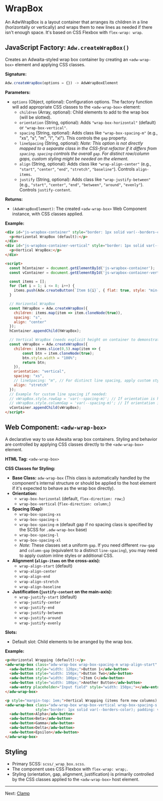 # WrapBox

An AdwWrapBox is a layout container that arranges its children in a line (horizontally or vertically) and wraps them to new lines as needed if there isn't enough space. It's based on CSS Flexbox with `flex-wrap: wrap`.

## JavaScript Factory: `Adw.createWrapBox()`

Creates an Adwaita-styled wrap box container by creating an `<adw-wrap-box>` element and applying CSS classes.

**Signature:**

```javascript
Adw.createWrapBox(options = {}) -> AdwWrapBoxElement
```

**Parameters:**

*   `options` (Object, optional): Configuration options. The factory function will add appropriate CSS classes to the `<adw-wrap-box>` element:
    *   `children` (Array<HTMLElement>, optional): Child elements to add to the wrap box (will be slotted).
    *   `orientation` (String, optional): Adds `"wrap-box-horizontal"` (default) or `"wrap-box-vertical"`.
    *   `spacing` (String, optional): Adds class like `"wrap-box-spacing-m"` (e.g., "xs", "s", "m", "l", "xl"). This controls the `gap` property.
    *   `lineSpacing` (String, optional): *Note: This option is not directly mapped to a separate class in the CSS-first refactor if it differs from `spacing`. `spacing` controls the overall `gap`. For distinct row/column gaps, custom styling might be needed on the element.*
    *   `align` (String, optional): Adds class like `"wrap-align-center"` (e.g., `"start"`, `"center"`, `"end"`, `"stretch"`, `"baseline"`). Controls `align-items`.
    *   `justify` (String, optional): Adds class like `"wrap-justify-between"` (e.g., `"start"`, `"center"`, `"end"`, `"between"`, `"around"`, `"evenly"`). Controls `justify-content`.

**Returns:**

*   `(AdwWrapBoxElement)`: The created `<adw-wrap-box>` Web Component instance, with CSS classes applied.

**Example:**

```html
<div id="js-wrapbox-container" style="border: 1px solid var(--borders-color); padding: var(--spacing-s); max-width: 350px;">
  <p>Horizontal WrapBox (default):</p>
</div>
<div id="js-wrapbox-container-vertical" style="border: 1px solid var(--borders-color); padding: var(--spacing-s); max-width: 200px; height: 150px; margin-top: 10px;">
  <p>Vertical WrapBox:</p>
</div>

<script>
  const hContainer = document.getElementById('js-wrapbox-container');
  const vContainer = document.getElementById('js-wrapbox-container-vertical');

  const items = [];
  for (let i = 1; i <= 8; i++) {
    items.push(Adw.createButton(`Item ${i}`, { flat: true, style: "min-width: 80px;" }));
  }

  // Horizontal WrapBox
  const hWrapBox = Adw.createWrapBox({
    children: items.map(item => item.cloneNode(true)),
    spacing: "s",
    align: "center"
  });
  hContainer.appendChild(hWrapBox);

  // Vertical WrapBox (needs explicit height on container to demonstrate wrapping)
  const vWrapBox = Adw.createWrapBox({
    children: items.slice(0,5).map(item => {
        const btn = item.cloneNode(true);
        btn.style.width = "100%";
        return btn;
    }),
    orientation: "vertical",
    spacing: "xs",
    // lineSpacing: "m", // For distinct line spacing, apply custom style for row-gap or column-gap
    align: "stretch"
  });
  // Example for custom line spacing if needed:
  // vWrapBox.style.rowGap = 'var(--spacing-m)'; // If orientation is horizontal
  // vWrapBox.style.columnGap = 'var(--spacing-m)'; // If orientation is vertical
  vContainer.appendChild(vWrapBox);
</script>
```

## Web Component: `<adw-wrap-box>`

A declarative way to use Adwaita wrap box containers. Styling and behavior are controlled by applying CSS classes directly to the `<adw-wrap-box>` element.

**HTML Tag:** `<adw-wrap-box>`

**CSS Classes for Styling:**

*   **Base Class:** `adw-wrap-box` (This class is automatically handled by the component's internal structure or should be applied to the host element if it's expected to behave as the wrap box directly).
*   **Orientation:**
    *   `wrap-box-horizontal` (default, `flex-direction: row;`)
    *   `wrap-box-vertical` (`flex-direction: column;`)
*   **Spacing (Gap):**
    *   `wrap-box-spacing-xs`
    *   `wrap-box-spacing-s`
    *   `wrap-box-spacing-m` (default gap if no spacing class is specified by the SCSS for `.adw-wrap-box` base)
    *   `wrap-box-spacing-l`
    *   `wrap-box-spacing-xl`
    *   *Note:* These classes set a uniform `gap`. If you need different `row-gap` and `column-gap` (equivalent to a distinct `line-spacing`), you may need to apply custom inline styles or additional CSS.
*   **Alignment (`align-items` on the cross-axis):**
    *   `wrap-align-start` (default)
    *   `wrap-align-center`
    *   `wrap-align-end`
    *   `wrap-align-stretch`
    *   `wrap-align-baseline`
*   **Justification (`justify-content` on the main-axis):**
    *   `wrap-justify-start` (default)
    *   `wrap-justify-center`
    *   `wrap-justify-end`
    *   `wrap-justify-between`
    *   `wrap-justify-around`
    *   `wrap-justify-evenly`

**Slots:**

*   Default slot: Child elements to be arranged by the wrap box.

**Example:**

```html
<p>Horizontal Wrapping (default):</p>
<adw-wrap-box class="adw-wrap-box wrap-box-spacing-m wrap-align-start" style="border: 1px solid var(--borders-color); padding: var(--spacing-s); max-width: 400px;">
  <adw-button style="width: 120px;">Button 1</adw-button>
  <adw-button style="width: 150px;">Button Two</adw-button>
  <adw-button style="width: 100px;">Item C</adw-button>
  <adw-button style="width: 180px;">Another Button</adw-button>
  <adw-entry placeholder="Input field" style="width: 150px;"></adw-entry>
</adw-wrap-box>

<p style="margin-top: 1em;">Vertical Wrapping (items form new columns):</p>
<adw-wrap-box class="adw-wrap-box wrap-box-vertical wrap-box-spacing-s wrap-align-stretch"
              style="border: 1px solid var(--borders-color); padding: var(--spacing-s); height: 120px; width: 300px; column-gap: var(--spacing-l); /* Custom line spacing */">
  <adw-button>Alpha</adw-button>
  <adw-button>Beta</adw-button>
  <adw-button>Gamma</adw-button>
  <adw-button>Delta</adw-button>
  <adw-button>Epsilon</adw-button>
</adw-wrap-box>
```

## Styling

*   Primary SCSS: `scss/_wrap_box.scss`.
*   The component uses CSS Flexbox with `flex-wrap: wrap;`.
*   Styling (orientation, gap, alignment, justification) is primarily controlled by the CSS classes applied to the `<adw-wrap-box>` host element.

---
Next: [Clamp](./clamp.md)
